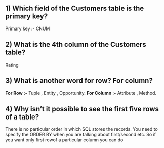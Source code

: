 ## 1) Which field of the Customers table is the primary key?
Primary key :- CNUM

## 2) What is the 4th column of the Customers table?
Rating

## 3) What is another word for row? For column?
**For Row :-** Tuple , Entity , Opportunity.
**For Column :-** Attribute , Method.

## 4) Why isn’t it possible to see the first five rows of a table?
There is no particular order in which SQL stores the records. You need to specify the ORDER BY when you are talking about first/second etc.
     So if you want only first rowof a particular column you can do

